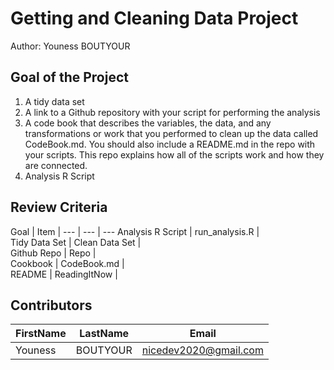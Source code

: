 # Getting and Cleaning Data Project
Author: Youness BOUTYOUR <br />

## Goal of the Project
1. A tidy data set 
2. A link to a Github repository with your script for performing the analysis 
3. A code book that describes the variables, the data, and any transformations or work that you performed to clean up the data called CodeBook.md. You should also include a README.md in the repo with your scripts. This repo explains how all of the scripts work and how they are connected.
4. Analysis R Script

## Review Criteria

Goal | Item | 
--- | --- | ---
Analysis R Script |  run_analysis.R |  
Tidy Data Set |  Clean Data Set |  
Github Repo | Repo |  
Cookbook | CodeBook.md |  
README | ReadingItNow |  

## Contributors

FirstName | LastName | Email
--- | --- | ---
Youness |  BOUTYOUR |  <nicedev2020@gmail.com>

